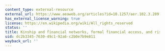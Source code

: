 ```yaml
---
content_type: external-resource
external_url: https://www.aeaweb.org/articles?id=10.1257/aer.102.3.289
has_external_license_warning: true
license: https://en.wikipedia.org/wiki/All_rights_reserved
status: ''
title: Kinship and financial networks, formal financial access, and risk reduction
uid: dc2b3345-7630-49c1-92a6-c2b0e7b9e811
wayback_url: ''
---
```

